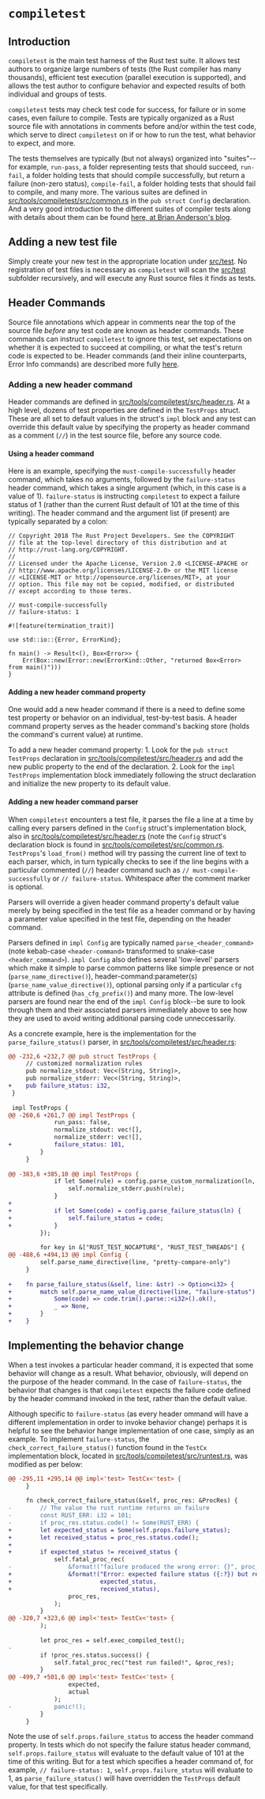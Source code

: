 # `compiletest`
## Introduction
`compiletest` is the main test harness of the Rust test suite.  It allows test authors to organize large numbers of tests (the
Rust compiler has many thousands), efficient test execution (parallel execution is supported), and allows the test author to
configure behavior and expected results of both individual and groups of tests.

`compiletest` tests may check test code for success, for failure or in some cases, even failure to compile.  Tests are
typically organized as a Rust source file with annotations in comments before and/or within the test code, which serve to
direct `compiletest` on if or how to run the test, what behavior to expect, and more.

The tests themselves are typically (but not always) organized into "suites"--for example, `run-pass`, a folder
representing tests that should succeed, `run-fail`, a folder holding tests that should compile successfully, but return
a failure (non-zero status), `compile-fail`, a folder holding tests that should fail to compile, and many more.  The various
suites are defined in [src/tools/compiletest/src/common.rs](https://github.com/rust-lang/rust/tree/master/src/tools/compiletest/src/common.rs) in the `pub struct Config` declaration.  And a very good 
introduction to the different suites of compiler tests along with details about them can be found
[here, at Brian Anderson's blog](https://brson.github.io/2017/07/10/how-rust-is-tested#s-ct).

## Adding a new test file
Simply create your new test in the appropriate location under [src/test](https://github.com/rust-lang/rust/tree/master/src/test).  No registration of test files is necessary as 
`compiletest` will scan the [src/test](https://github.com/rust-lang/rust/tree/master/src/test) subfolder recursively, and will execute any Rust source files it finds as tests.

## Header Commands
Source file annotations which appear in comments near the top of the source file *before* any test code are known as header
commands.  These commands can instruct `compiletest` to ignore this test, set expectations on whether it is expected to 
succeed at compiling, or what the test's return code is expected to be.  Header commands (and their inline counterparts,
Error Info commands) are described more fully 
[here](https://github.com/rust-lang/rust/blob/master/src/test/COMPILER_TESTS.md).

### Adding a new header command
Header commands are defined in [src/tools/compiletest/src/header.rs](https://github.com/rust-lang/rust/tree/master/src/tools/compiletest/src/header.rs).  At a high level, dozens of test properties are defined
in the `TestProps` struct.  These are all set to default values in the struct's `impl` block and any test can override this
default value by specifying the property as header command as a comment (`//`) in the test source file, before any source 
code.

#### Using a header command
Here is an example, specifying the `must-compile-successfully` header command, which takes no arguments, followed by the
`failure-status` header command, which takes a single argument (which, in this case is a value of 1).  `failure-status` is
instructing `compiletest` to expect a failure status of 1 (rather than the current Rust default of 101 at the time of this
writing).  The header command and the argument list (if present) are typically separated by a colon:
```
// Copyright 2018 The Rust Project Developers. See the COPYRIGHT
// file at the top-level directory of this distribution and at
// http://rust-lang.org/COPYRIGHT.
//
// Licensed under the Apache License, Version 2.0 <LICENSE-APACHE or
// http://www.apache.org/licenses/LICENSE-2.0> or the MIT license
// <LICENSE-MIT or http://opensource.org/licenses/MIT>, at your
// option. This file may not be copied, modified, or distributed
// except according to those terms.

// must-compile-successfully
// failure-status: 1

#![feature(termination_trait)]

use std::io::{Error, ErrorKind};

fn main() -> Result<(), Box<Error>> {
    Err(Box::new(Error::new(ErrorKind::Other, "returned Box<Error> from main()")))
}
```

#### Adding a new header command property
One would add a new header command if there is a need to define some test property or behavior on an individual, test-by-test
basis.  A header command property serves as the header command's backing store (holds the command's current value) at
runtime.

To add a new header command property:
    1. Look for the `pub struct TestProps` declaration in [src/tools/compiletest/src/header.rs](https://github.com/rust-lang/rust/tree/master/src/tools/compiletest/src/header.rs) and add
the new public property to the end of the declaration.
    2. Look for the `impl TestProps` implementation block immediately following the struct declaration and initialize the new
property to its default value.

#### Adding a new header command parser
When `compiletest` encounters a test file, it parses the file a line at a time by calling every parsers defined in the
`Config` struct's implementation block, also in [src/tools/compiletest/src/header.rs](https://github.com/rust-lang/rust/tree/master/src/tools/compiletest/src/header.rs) (note the `Config` struct's declaration
block is found in [src/tools/compiletest/src/common.rs](https://github.com/rust-lang/rust/tree/master/src/tools/compiletest/src/common.rs).  `TestProps`'s `load_from()` method will try passing the current
line of text to each parser, which, in turn typically checks to see if the line begins with a particular commented (`//`)
header command such as `// must-compile-successfully` or `// failure-status`.  Whitespace after the comment marker is
optional.

Parsers will override a given header command property's default value merely by being specified in the test file as a header
command or by having a parameter value specified in the test file, depending on the header command.

Parsers defined in `impl Config` are typically named `parse_<header_command>` (note kebab-case `<header-command>` transformed
to snake-case `<header_command>`).  `impl Config` also defines several 'low-level' parsers which make it simple to parse
common patterns like simple presence or not (`parse_name_directive()`), header-command:parameter(s)
(`parse_name_value_directive()`), optional parsing only if a particular `cfg` attribute is defined (`has_cfg_prefix()`) and
many more.  The low-level parsers are found near the end of the `impl Config` block--be sure to look through them and their
associated parsers immediately above to see how they are used to avoid writing additional parsing code unneccessarily.

As a concrete example, here is the implementation for the `parse_failure_status()` parser, in
[src/tools/compiletest/src/header.rs](https://github.com/rust-lang/rust/tree/master/src/tools/compiletest/src/header.rs):
```diff
@@ -232,6 +232,7 @@ pub struct TestProps {
     // customized normalization rules
     pub normalize_stdout: Vec<(String, String)>,
     pub normalize_stderr: Vec<(String, String)>,
+    pub failure_status: i32,
 }
 
 impl TestProps {
@@ -260,6 +261,7 @@ impl TestProps {
             run_pass: false,
             normalize_stdout: vec![],
             normalize_stderr: vec![],
+            failure_status: 101,
         }
     }
 
@@ -383,6 +385,10 @@ impl TestProps {
             if let Some(rule) = config.parse_custom_normalization(ln, "normalize-stderr") {
                 self.normalize_stderr.push(rule);
             }
+
+            if let Some(code) = config.parse_failure_status(ln) {
+                self.failure_status = code;
+            }
         });
 
         for key in &["RUST_TEST_NOCAPTURE", "RUST_TEST_THREADS"] {
@@ -488,6 +494,13 @@ impl Config {
         self.parse_name_directive(line, "pretty-compare-only")
     }
 
+    fn parse_failure_status(&self, line: &str) -> Option<i32> {
+        match self.parse_name_value_directive(line, "failure-status") {
+            Some(code) => code.trim().parse::<i32>().ok(),
+            _ => None,
+        }
+    }
```

## Implementing the behavior change
When a test invokes a particular header command, it is expected that some behavior will change as a result.  What behavior,
obviously, will depend on the purpose of the header command.  In the case of `failure-status`, the behavior that changes
is that `compiletest` expects the failure code defined by the header command invoked in the test, rather than the default
value.

Although specific to `failure-status` (as every header ommand will have a different implementation in order to invoke
behavior change) perhaps it is helpful to see the behavior hange implementation of one case, simply as an example.  To
implement `failure-status`, the `check_correct_failure_status()` function found in the `TestCx` implementation block, located
in [src/tools/compiletest/src/runtest.rs](https://github.com/rust-lang/rust/tree/master/src/tools/compiletest/src/runtest.rs), was modified as per below:
```diff
@@ -295,11 +295,14 @@ impl<'test> TestCx<'test> {
     }
 
     fn check_correct_failure_status(&self, proc_res: &ProcRes) {
-        // The value the rust runtime returns on failure
-        const RUST_ERR: i32 = 101;
-        if proc_res.status.code() != Some(RUST_ERR) {
+        let expected_status = Some(self.props.failure_status);
+        let received_status = proc_res.status.code();
+
+        if expected_status != received_status {
             self.fatal_proc_rec(
-                &format!("failure produced the wrong error: {}", proc_res.status),
+                &format!("Error: expected failure status ({:?}) but received status {:?}.",
+                         expected_status,
+                         received_status),
                 proc_res,
             );
         }
@@ -320,7 +323,6 @@ impl<'test> TestCx<'test> {
         );
 
         let proc_res = self.exec_compiled_test();
-
         if !proc_res.status.success() {
             self.fatal_proc_rec("test run failed!", &proc_res);
         }
@@ -499,7 +501,6 @@ impl<'test> TestCx<'test> {
                 expected,
                 actual
             );
-            panic!();
         }
     }    
```
Note the use of `self.props.failure_status` to access the header command property.  In tests which do not specify the failure
status header command, `self.props.failure_status` will evaluate to the default value of 101 at the time of this writing.
But for a test which specifies a header command of, for example, `// failure-status: 1`, `self.props.failure_status` will
evaluate to 1, as `parse_failure_status()` will have overridden the `TestProps` default value, for that test specifically.
